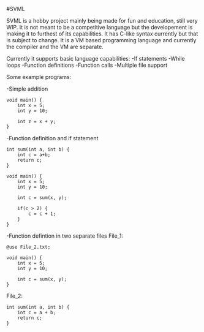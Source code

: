 #SVML

SVML is a hobby project mainly being made for fun and education, still very WIP. It is not meant to be a competitive language but the developement is making it to furthest of its capabilities. It has C-like syntax currently but that is subject to change. It is a VM based programming language and currently the compiler and the VM are separate.

Currently it supports basic language capabilities:
-If statements
-While loops
-Function definitions
-Function calls
-Multiple file support

Some example programs:

-Simple addition
```
void main() {
	int x = 5;
	int y = 10;

	int z = x + y;
}
```

-Function definition and if statement
```
int sum(int a, int b) {
	int c = a+b;
	return c;
}

void main() {
	int x = 5;
	int y = 10;
	
	int c = sum(x, y);
	
	if(c > 2) {
		c = c + 1;
	}
}
```

-Function defintion in two separate files
File_1:
```
@use File_2.txt;

void main() {
	int x = 5;
	int y = 10;
	
	int c = sum(x, y);
}
```
File_2:
```
int sum(int a, int b) {
	int c = a + b;
	return c;
}
```